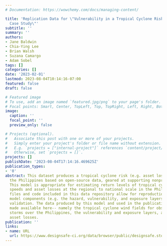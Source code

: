 ```yaml
---
# Documentation: https://wowchemy.com/docs/managing-content/

title: 'Replication Data for \"Vulnerability in a Tropical Cyclone Risk Model: Philippines
  Case Study\"'
subtitle: ''
summary: ''
authors:
- Jane Baldwin
- Chia-Ying Lee
- Brian Walsh
- Suzana Camargo
- Adam Sobel
tags: []
categories: []
date: '2023-02-01'
lastmod: 2023-08-04T10:14:16-07:00
featured: false
draft: false

# Featured image
# To use, add an image named `featured.jpg/png` to your page's folder.
# Focal points: Smart, Center, TopLeft, Top, TopRight, Left, Right, BottomLeft, Bottom, BottomRight.
image:
  caption: ''
  focal_point: ''
  preview_only: false

# Projects (optional).
#   Associate this post with one or more of your projects.
#   Simply enter your project's folder or file name without extension.
#   E.g. `projects = ["internal-project"]` references `content/project/deep-learning/index.md`.
#   Otherwise, set `projects = []`.
projects: []
publishDate: '2023-08-04T17:14:16.469625Z'
publication_types:
- '0'
abstract: This dataset produces a tropical cyclone risk (e.g. asset loss) model for
  the Philippines based on open-source data, geared at supporting nonprofit applications.
  This model is appropriate for estimating return levels of tropical cyclone wind
  speeds and asset losses at the regional to national scale in the Philippines. The
  files and code included in this data repository allow for reproduction of the different
  model components (e.g. the hazard, vulnerability, and exposure layers) and the model
  validation. The data produced by this model and used in the publication are also
  made available here-- namely the tropical cyclone wind fields for observed and synthetic
  storms over the Philippines, the vulnerability and exposure layers, and the resultant
  asset losses.
publication: ''
links:
- name: URL
  url: https://www.designsafe-ci.org/data/browser/public/designsafe.storage.published//PRJ-3803
---
```

